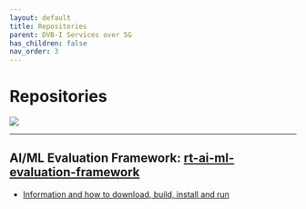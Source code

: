 ```yaml
---
layout: default
title: Repositories
parent: DVB-I Services over 5G
has_children: false
nav_order: 3
---
```

# Repositories

<img src="../../assets/images/projects/dvbi_repos.png">

---

## AI/ML Evaluation Framework: [rt-ai-ml-evaluation-framework](https://github.com/5G-MAG/rt-ai-ml-evaluation-framework)
* [Information and how to download, build, install and run](https://github.com/5G-MAG/rt-ai-ml-evaluation-framework#readme)
